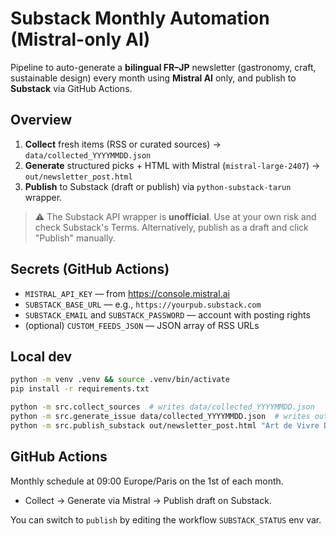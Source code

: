 # Substack Monthly Automation (Mistral-only AI)

Pipeline to auto-generate a **bilingual FR–JP** newsletter (gastronomy, craft, sustainable design)
every month using **Mistral AI** only, and publish to **Substack** via GitHub Actions.

## Overview

1. **Collect** fresh items (RSS or curated sources) → `data/collected_YYYYMMDD.json`
2. **Generate** structured picks + HTML with Mistral (`mistral-large-2407`) → `out/newsletter_post.html`
3. **Publish** to Substack (draft or publish) via `python-substack-tarun` wrapper.

> ⚠️ The Substack API wrapper is **unofficial**. Use at your own risk and check Substack's Terms. Alternatively, publish as a draft and click "Publish" manually.

## Secrets (GitHub Actions)

- `MISTRAL_API_KEY` — from https://console.mistral.ai
- `SUBSTACK_BASE_URL` — e.g., `https://yourpub.substack.com`
- `SUBSTACK_EMAIL` and `SUBSTACK_PASSWORD` — account with posting rights
- (optional) `CUSTOM_FEEDS_JSON` — JSON array of RSS URLs

## Local dev

```bash
python -m venv .venv && source .venv/bin/activate
pip install -r requirements.txt

python -m src.collect_sources  # writes data/collected_YYYYMMDD.json
python -m src.generate_issue data/collected_YYYYMMDD.json  # writes out/newsletter_post.html
python -m src.publish_substack out/newsletter_post.html "Art de Vivre Durable — $(date +'%B %Y')" draft
```

## GitHub Actions

Monthly schedule at 09:00 Europe/Paris on the 1st of each month.
- Collect → Generate via Mistral → Publish draft on Substack.

You can switch to `publish` by editing the workflow `SUBSTACK_STATUS` env var.
